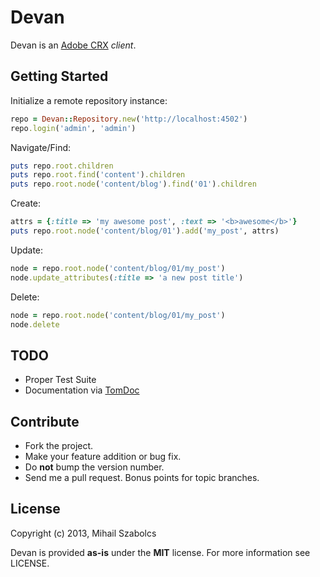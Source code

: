 Devan
=====
Devan is an [Adobe CRX](http://wem.help.adobe.com/enterprise/en_US/10-0/core/getting_started/overview.html) 
*client*.

Getting Started
---------------
Initialize a remote repository instance:

```ruby
repo = Devan::Repository.new('http://localhost:4502')
repo.login('admin', 'admin')
```

Navigate/Find:

```ruby
puts repo.root.children
puts repo.root.find('content').children
puts repo.root.node('content/blog').find('01').children
```

Create:

```ruby
attrs = {:title => 'my awesome post', :text => '<b>awesome</b>'}
puts repo.root.node('content/blog/01').add('my_post', attrs)
```

Update:

```ruby
node = repo.root.node('content/blog/01/my_post')
node.update_attributes(:title => 'a new post title')
```

Delete:

```ruby
node = repo.root.node('content/blog/01/my_post')
node.delete
```

TODO
----
* Proper Test Suite
* Documentation via [TomDoc](http://tomdoc.org) 

Contribute
----------
* Fork the project.
* Make your feature addition or bug fix.
* Do **not** bump the version number.
* Send me a pull request. Bonus points for topic branches.

License
-------
Copyright (c) 2013, Mihail Szabolcs

Devan is provided **as-is** under the **MIT** license. For more information see
LICENSE.
